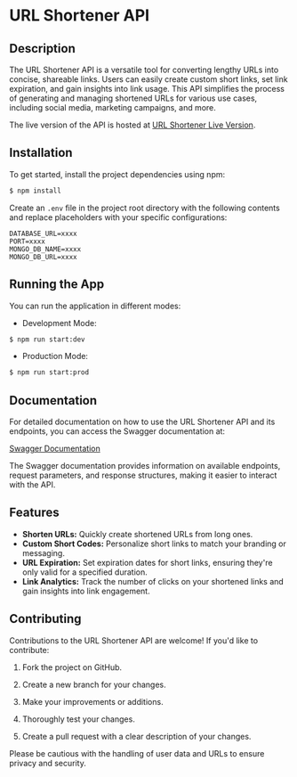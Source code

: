 # URL Shortener API

## Description

The URL Shortener API is a versatile tool for converting lengthy URLs into concise, shareable links. Users can easily create custom short links, set link expiration, and gain insights into link usage. This API simplifies the process of generating and managing shortened URLs for various use cases, including social media, marketing campaigns, and more.

The live version of the API is hosted at [URL Shortener Live Version](https://url-shortener-i9kc.onrender.com).

## Installation

To get started, install the project dependencies using npm:

```bash
$ npm install
```

Create an `.env` file in the project root directory with the following contents and replace placeholders with your specific configurations:

```env
DATABASE_URL=xxxx
PORT=xxxx
MONGO_DB_NAME=xxxx
MONGO_DB_URL=xxxx
```

## Running the App

You can run the application in different modes:

- Development Mode:

```bash
$ npm run start:dev
```

- Production Mode:

```bash
$ npm run start:prod
```

## Documentation

For detailed documentation on how to use the URL Shortener API and its endpoints, you can access the Swagger documentation at:

[Swagger Documentation](https://url-shortener-i9kc.onrender.com/docs)

The Swagger documentation provides information on available endpoints, request parameters, and response structures, making it easier to interact with the API.

## Features

- **Shorten URLs:** Quickly create shortened URLs from long ones.
- **Custom Short Codes:** Personalize short links to match your branding or messaging.
- **URL Expiration:** Set expiration dates for short links, ensuring they're only valid for a specified duration.
- **Link Analytics:** Track the number of clicks on your shortened links and gain insights into link engagement.

## Contributing

Contributions to the URL Shortener API are welcome! If you'd like to contribute:

1. Fork the project on GitHub.

2. Create a new branch for your changes.

3. Make your improvements or additions.

4. Thoroughly test your changes.

5. Create a pull request with a clear description of your changes.

Please be cautious with the handling of user data and URLs to ensure privacy and security.